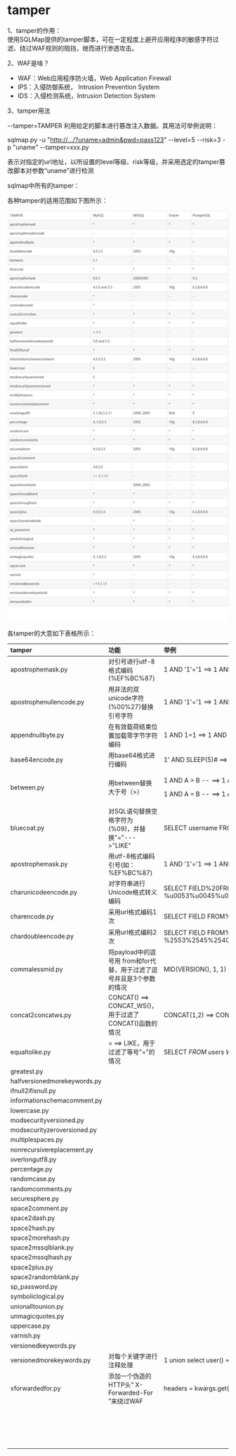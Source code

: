 # tamper

1、tamper的作用：  
使用SQLMap提供的tamper脚本，可在一定程度上避开应用程序的敏感字符过滤、绕过WAF规则的阻挡，继而进行渗透攻击。

2、WAF是啥？

* WAF：Web应用程序防火墙，Web Application Firewall
* IPS：入侵防御系统， Intrusion Prevention System
* IDS：入侵检测系统，Intrusion Detection System

3、tamper用法

--tamper=TAMPER 利用给定的脚本进行篡改注入数据。其用法可举例说明：

sqlmap.py -u "[http://.../?uname=admin&pwd=pass123](http://.../?uname=admin&pwd=pass123)" --level=5 --risk=3 -p "uname" --tamper=xxx.py

表示对指定的url地址，以所设置的level等级、risk等级，并采用选定的tamper篡改脚本对参数“uname”进行检测

sqlmap中所有的tamper：

各种tamper的适用范围如下图所示：

![](../../.gitbook/assets/image%20%282%29.png)

各tamper的大意如下表格所示：

<table>
  <thead>
    <tr>
      <th style="text-align:left">tamper</th>
      <th style="text-align:left">&#x529F;&#x80FD;</th>
      <th style="text-align:left">&#x4E3E;&#x4F8B;</th>
    </tr>
  </thead>
  <tbody>
    <tr>
      <td style="text-align:left">apostrophemask.py</td>
      <td style="text-align:left">&#x5BF9;&#x5F15;&#x53F7;&#x8FDB;&#x884C;utf-8&#x683C;&#x5F0F;&#x7F16;&#x7801;(%EF%BC%87)</td>
      <td
      style="text-align:left">1 AND &apos;1&apos;=&apos;1 ==&gt; 1 AND %EF%BC%871%EF%BC%87=%EF%BC%871</td>
    </tr>
    <tr>
      <td style="text-align:left">apostrophenullencode.py</td>
      <td style="text-align:left">&#x7528;&#x975E;&#x6CD5;&#x7684;&#x53CC;unicode&#x5B57;&#x7B26;(%00%27)&#x66FF;&#x6362;&#x5F15;&#x53F7;&#x5B57;&#x7B26;</td>
      <td
      style="text-align:left">1 AND &apos;1&apos;=&apos;1 ==&gt; 1 AND %00%271%00%27=%00%271</td>
    </tr>
    <tr>
      <td style="text-align:left">appendnullbyte.py</td>
      <td style="text-align:left">&#x5728;&#x6709;&#x6548;&#x8F7D;&#x8377;&#x7ED3;&#x675F;&#x4F4D;&#x7F6E;&#x52A0;&#x8F7D;&#x96F6;&#x5B57;&#x8282;&#x5B57;&#x7B26;&#x7F16;&#x7801;</td>
      <td
      style="text-align:left">1 AND 1=1 ==&gt; 1 AND 1=1%00</td>
    </tr>
    <tr>
      <td style="text-align:left">base64encode.py</td>
      <td style="text-align:left">&#x7528;base64&#x683C;&#x5F0F;&#x8FDB;&#x884C;&#x7F16;&#x7801;</td>
      <td
      style="text-align:left">1&apos; AND SLEEP(5)# ==&gt; MScgQU5EIFNMRUVQKDUpIw==</td>
    </tr>
    <tr>
      <td style="text-align:left">between.py</td>
      <td style="text-align:left">&#x7528;between&#x66FF;&#x6362;&#x5927;&#x4E8E;&#x53F7;&#xFF08;&gt;&#xFF09;</td>
      <td
      style="text-align:left">
        <p>1 AND A &gt; B --&#x200A; ==&gt; 1 AND A NOT BETWEEN 0 AND B&#x200A; --</p>
        <p>1 AND A = B --&#x200A; ==&gt; 1 AND A BETWEEN B AND B --</p>
        </td>
    </tr>
    <tr>
      <td style="text-align:left">bluecoat.py</td>
      <td style="text-align:left">&#x5BF9;SQL&#x8BED;&#x53E5;&#x66FF;&#x6362;&#x7A7A;&#x683C;&#x5B57;&#x7B26;&#x4E3A;(%09)&#xFF0C;&#x5E76;&#x66FF;&#x6362;&quot;=&quot;---&gt;&quot;LIKE&quot;</td>
      <td
      style="text-align:left">SELECT username FROM users WHERE id = 1 ==&gt; SELECT%09username FROM%09users
        WHERE%09id LIKE 1</td>
    </tr>
    <tr>
      <td style="text-align:left">apostrophemask.py</td>
      <td style="text-align:left">&#x7528;utf-8&#x683C;&#x5F0F;&#x7F16;&#x7801;&#x5F15;&#x53F7;(&#x5982;&#xFF1A;%EF%BC%87)</td>
      <td
      style="text-align:left">1 AND &apos;1&apos;=&apos;1 ==&gt; 1 AND %EF%BC%871%EF%BC%87=%EF%BC%871</td>
    </tr>
    <tr>
      <td style="text-align:left">charunicodeencode.py</td>
      <td style="text-align:left">&#x5BF9;&#x5B57;&#x7B26;&#x4E32;&#x8FDB;&#x884C;Unicode&#x683C;&#x5F0F;&#x8F6C;&#x4E49;&#x7F16;&#x7801;</td>
      <td
      style="text-align:left">SELECT FIELD%20FROM TABLE ==&gt; %u0053%u0045%u004C%u0045%u0043%u0054%u0020%u0046%u0049%u0045%u004C%u0044%u0020%u0046%u0052%u004F%u004D%u0020%u0054%u0041%u0042%u004C%u0045</td>
    </tr>
    <tr>
      <td style="text-align:left">charencode.py</td>
      <td style="text-align:left">&#x91C7;&#x7528;url&#x683C;&#x5F0F;&#x7F16;&#x7801;1&#x6B21;</td>
      <td style="text-align:left">SELECT FIELD FROM%20TABLE ==&gt; %53%45%4C%45%43%54%20%46%49%45%4C%44%20%46%52%4F%4D%20%54%41%42%4C%45</td>
    </tr>
    <tr>
      <td style="text-align:left">chardoubleencode.py</td>
      <td style="text-align:left">&#x91C7;&#x7528;url&#x683C;&#x5F0F;&#x7F16;&#x7801;2&#x6B21;</td>
      <td style="text-align:left">SELECT FIELD FROM%20TABLE ==&gt; %2553%2545%254C%2545%2543%2554%2520%2546%2549%2545%254C%2544%2520%2546%2552%254F%254D%2520%2554%2541%2542%254C%2545</td>
    </tr>
    <tr>
      <td style="text-align:left">commalessmid.py</td>
      <td style="text-align:left">&#x5C06;payload&#x4E2D;&#x7684;&#x9017;&#x53F7;&#x7528; from&#x548C;for&#x4EE3;&#x66FF;&#xFF0C;&#x7528;&#x4E8E;&#x8FC7;&#x6EE4;&#x4E86;&#x9017;&#x53F7;&#x5E76;&#x4E14;&#x662F;3&#x4E2A;&#x53C2;&#x6570;&#x7684;&#x60C5;&#x51B5;</td>
      <td
      style="text-align:left">MID(VERSION(), 1, 1) ==&gt; MID(VERSION() FROM 1 FOR 1)</td>
    </tr>
    <tr>
      <td style="text-align:left">concat2concatws.py</td>
      <td style="text-align:left">CONCAT() ==&gt; CONCAT_WS()&#xFF0C;&#x7528;&#x4E8E;&#x8FC7;&#x6EE4;&#x4E86;CONCAT()&#x51FD;&#x6570;&#x7684;&#x60C5;&#x51B5;</td>
      <td
      style="text-align:left">CONCAT(1,2) ==&gt; CONCAT_WS(MID(CHAR(0),0,0),1,2)</td>
    </tr>
    <tr>
      <td style="text-align:left">equaltolike.py</td>
      <td style="text-align:left">= ==&gt; LIKE&#xFF0C;&#x7528;&#x4E8E;&#x8FC7;&#x6EE4;&#x4E86;&#x7B49;&#x53F7;&quot;=&quot;&#x7684;&#x60C5;&#x51B5;</td>
      <td
      style="text-align:left">SELECT <em> FROM users WHERE id=1 ==&gt; SELECT </em> FROM users WHERE id
        LIKE 1</td>
    </tr>
    <tr>
      <td style="text-align:left">greatest.py</td>
      <td style="text-align:left"></td>
      <td style="text-align:left"></td>
    </tr>
    <tr>
      <td style="text-align:left">halfversionedmorekeywords.py</td>
      <td style="text-align:left"></td>
      <td style="text-align:left"></td>
    </tr>
    <tr>
      <td style="text-align:left">ifnull2ifisnull.py</td>
      <td style="text-align:left"></td>
      <td style="text-align:left"></td>
    </tr>
    <tr>
      <td style="text-align:left">informationschemacomment.py</td>
      <td style="text-align:left"></td>
      <td style="text-align:left"></td>
    </tr>
    <tr>
      <td style="text-align:left">lowercase.py</td>
      <td style="text-align:left"></td>
      <td style="text-align:left"></td>
    </tr>
    <tr>
      <td style="text-align:left">modsecurityversioned.py</td>
      <td style="text-align:left"></td>
      <td style="text-align:left"></td>
    </tr>
    <tr>
      <td style="text-align:left">modsecurityzeroversioned.py</td>
      <td style="text-align:left"></td>
      <td style="text-align:left"></td>
    </tr>
    <tr>
      <td style="text-align:left">multiplespaces.py</td>
      <td style="text-align:left"></td>
      <td style="text-align:left"></td>
    </tr>
    <tr>
      <td style="text-align:left">nonrecursivereplacement.py</td>
      <td style="text-align:left"></td>
      <td style="text-align:left"></td>
    </tr>
    <tr>
      <td style="text-align:left">overlongutf8.py</td>
      <td style="text-align:left"></td>
      <td style="text-align:left"></td>
    </tr>
    <tr>
      <td style="text-align:left">percentage.py</td>
      <td style="text-align:left"></td>
      <td style="text-align:left"></td>
    </tr>
    <tr>
      <td style="text-align:left">randomcase.py</td>
      <td style="text-align:left"></td>
      <td style="text-align:left"></td>
    </tr>
    <tr>
      <td style="text-align:left">randomcomments.py</td>
      <td style="text-align:left"></td>
      <td style="text-align:left"></td>
    </tr>
    <tr>
      <td style="text-align:left">securesphere.py</td>
      <td style="text-align:left"></td>
      <td style="text-align:left"></td>
    </tr>
    <tr>
      <td style="text-align:left">space2comment.py</td>
      <td style="text-align:left"></td>
      <td style="text-align:left"></td>
    </tr>
    <tr>
      <td style="text-align:left">space2dash.py</td>
      <td style="text-align:left"></td>
      <td style="text-align:left"></td>
    </tr>
    <tr>
      <td style="text-align:left">space2hash.py</td>
      <td style="text-align:left"></td>
      <td style="text-align:left"></td>
    </tr>
    <tr>
      <td style="text-align:left">space2morehash.py</td>
      <td style="text-align:left"></td>
      <td style="text-align:left"></td>
    </tr>
    <tr>
      <td style="text-align:left">space2mssqlblank.py</td>
      <td style="text-align:left"></td>
      <td style="text-align:left"></td>
    </tr>
    <tr>
      <td style="text-align:left">space2mssqlhash.py</td>
      <td style="text-align:left"></td>
      <td style="text-align:left"></td>
    </tr>
    <tr>
      <td style="text-align:left">space2plus.py</td>
      <td style="text-align:left"></td>
      <td style="text-align:left"></td>
    </tr>
    <tr>
      <td style="text-align:left">space2randomblank.py</td>
      <td style="text-align:left"></td>
      <td style="text-align:left"></td>
    </tr>
    <tr>
      <td style="text-align:left">sp_password.py</td>
      <td style="text-align:left"></td>
      <td style="text-align:left"></td>
    </tr>
    <tr>
      <td style="text-align:left">symboliclogical.py</td>
      <td style="text-align:left"></td>
      <td style="text-align:left"></td>
    </tr>
    <tr>
      <td style="text-align:left">unionalltounion.py</td>
      <td style="text-align:left"></td>
      <td style="text-align:left"></td>
    </tr>
    <tr>
      <td style="text-align:left">unmagicquotes.py</td>
      <td style="text-align:left"></td>
      <td style="text-align:left"></td>
    </tr>
    <tr>
      <td style="text-align:left">uppercase.py</td>
      <td style="text-align:left"></td>
      <td style="text-align:left"></td>
    </tr>
    <tr>
      <td style="text-align:left">varnish.py</td>
      <td style="text-align:left"></td>
      <td style="text-align:left"></td>
    </tr>
    <tr>
      <td style="text-align:left">versionedkeywords.py</td>
      <td style="text-align:left"></td>
      <td style="text-align:left"></td>
    </tr>
    <tr>
      <td style="text-align:left">versionedmorekeywords.py</td>
      <td style="text-align:left">&#x5BF9;&#x6BCF;&#x4E2A;&#x5173;&#x952E;&#x5B57;&#x8FDB;&#x884C;&#x6CE8;&#x91CA;&#x5904;&#x7406;</td>
      <td
      style="text-align:left">1 union select user() ==&gt; 1/!UNION//!SELECT/user()</td>
    </tr>
    <tr>
      <td style="text-align:left">xforwardedfor.py</td>
      <td style="text-align:left">&#x6DFB;&#x52A0;&#x4E00;&#x4E2A;&#x4F2A;&#x9020;&#x7684;HTTP&#x5934;&#x201C;
        X-Forwarded-For &#x201D;&#x6765;&#x7ED5;&#x8FC7;WAF</td>
      <td style="text-align:left">headers = kwargs.get(&quot;headers&quot;, {})headers[&quot;X-Forwarded-For&quot;]
        = randomIP()return payload</td>
    </tr>
    <tr>
      <td style="text-align:left"></td>
      <td style="text-align:left"></td>
      <td style="text-align:left"></td>
    </tr>
    <tr>
      <td style="text-align:left"></td>
      <td style="text-align:left"></td>
      <td style="text-align:left"></td>
    </tr>
    <tr>
      <td style="text-align:left"></td>
      <td style="text-align:left"></td>
      <td style="text-align:left"></td>
    </tr>
    <tr>
      <td style="text-align:left"></td>
      <td style="text-align:left"></td>
      <td style="text-align:left"></td>
    </tr>
    <tr>
      <td style="text-align:left"></td>
      <td style="text-align:left"></td>
      <td style="text-align:left"></td>
    </tr>
    <tr>
      <td style="text-align:left"></td>
      <td style="text-align:left"></td>
      <td style="text-align:left"></td>
    </tr>
    <tr>
      <td style="text-align:left"></td>
      <td style="text-align:left"></td>
      <td style="text-align:left"></td>
    </tr>
    <tr>
      <td style="text-align:left"></td>
      <td style="text-align:left"></td>
      <td style="text-align:left"></td>
    </tr>
    <tr>
      <td style="text-align:left"></td>
      <td style="text-align:left"></td>
      <td style="text-align:left"></td>
    </tr>
    <tr>
      <td style="text-align:left"></td>
      <td style="text-align:left"></td>
      <td style="text-align:left"></td>
    </tr>
    <tr>
      <td style="text-align:left"></td>
      <td style="text-align:left"></td>
      <td style="text-align:left"></td>
    </tr>
    <tr>
      <td style="text-align:left"></td>
      <td style="text-align:left"></td>
      <td style="text-align:left"></td>
    </tr>
    <tr>
      <td style="text-align:left"></td>
      <td style="text-align:left"></td>
      <td style="text-align:left"></td>
    </tr>
    <tr>
      <td style="text-align:left"></td>
      <td style="text-align:left"></td>
      <td style="text-align:left"></td>
    </tr>
    <tr>
      <td style="text-align:left"></td>
      <td style="text-align:left"></td>
      <td style="text-align:left"></td>
    </tr>
    <tr>
      <td style="text-align:left"></td>
      <td style="text-align:left"></td>
      <td style="text-align:left"></td>
    </tr>
    <tr>
      <td style="text-align:left"></td>
      <td style="text-align:left"></td>
      <td style="text-align:left"></td>
    </tr>
    <tr>
      <td style="text-align:left"></td>
      <td style="text-align:left"></td>
      <td style="text-align:left"></td>
    </tr>
  </tbody>
</table>

